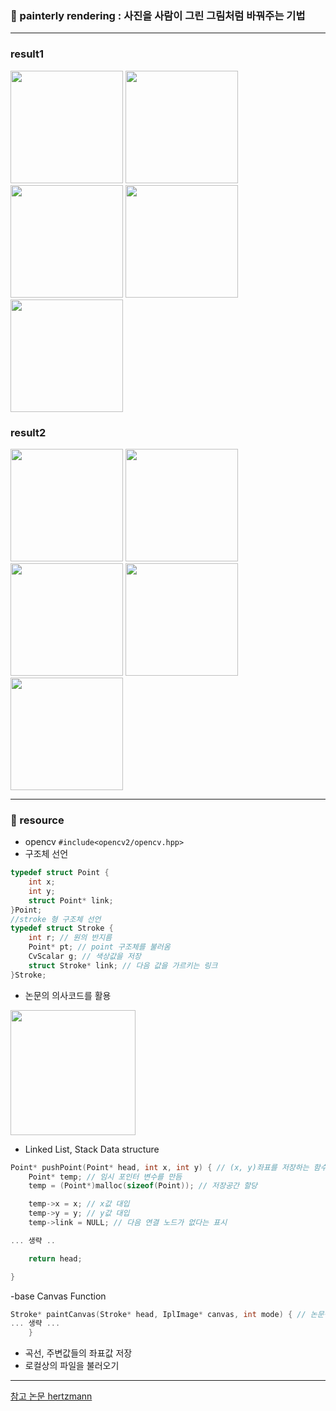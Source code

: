 ### 👾 painterly rendering : 사진을 사람이 그린 그림처럼 바꿔주는 기법

<hr/>

### result1

<img src="https://github.com/seunghyun0522/Painterly-Rendering/assets/75532258/4be15450-6de1-49b9-a1b2-562ac4847d87" width="180" weight="150" margin-right="100">
<img src="https://github.com/seunghyun0522/Painterly-Rendering/assets/75532258/5af1f7ad-6cc2-44c4-acc9-7b3efa50b4ec" width="180" weight="150">
<img src="https://github.com/seunghyun0522/Painterly-Rendering/assets/75532258/6cf32871-2129-478e-bc0b-60689436f090" width="180" weight="150">
<img src="https://github.com/seunghyun0522/Painterly-Rendering/assets/75532258/0976b89f-464b-422c-b8d3-700589704c42" width="180" weight="150">
<img src="https://github.com/seunghyun0522/Painterly-Rendering/assets/75532258/c9f0770e-43d7-4c53-a747-fe632d343124" width="180" weight="150">

### result2

<img src="https://github.com/seunghyun0522/Painterly-Rendering/assets/75532258/3e0bda4c-a835-40d2-a845-8bb475b6aea3" width="180" weight="150">
<img src="https://github.com/seunghyun0522/Painterly-Rendering/assets/75532258/10f6ab34-be3b-4560-a0c3-6e6b19386678" width="180" weight="150">
<img src="https://github.com/seunghyun0522/Painterly-Rendering/assets/75532258/95cf7e75-b7b6-4f17-8e48-e9262bb878b6" width="180" weight="150">
<img src="https://github.com/seunghyun0522/Painterly-Rendering/assets/75532258/bd6e0a21-10ef-4420-a43c-bb79fae22f4e" width="180" weight="150">
<img src="https://github.com/seunghyun0522/Painterly-Rendering/assets/75532258/7896bbe6-2d8f-40a8-9fcf-ff99ff487459" width="180" weight="150">

<hr/>

### 🤖 resource 

- opencv
```#include<opencv2/opencv.hpp> ```
- 구조체 선언
```c
typedef struct Point {
	int x;
	int y;
	struct Point* link;
}Point;
//stroke 형 구조체 선언
typedef struct Stroke { 
	int r; // 원의 반지름
	Point* pt; // point 구조체를 불러옴
	CvScalar g; // 색상값을 저장
	struct Stroke* link; // 다음 값을 가르키는 링크
}Stroke;

```
- 논문의 의사코드를 활용

<img src="https://velog.velcdn.com/images/seunghyun0522/post/17a6e6c9-166e-4092-a7b8-58b9cf0616aa/image.png" width="200">


- Linked List, Stack Data structure

```c
Point* pushPoint(Point* head, int x, int y) { // (x, y)좌표를 저장하는 함수 (연결 리스트형 스택 자료구조 활용)
	Point* temp; // 임시 포인터 변수를 만듬
	temp = (Point*)malloc(sizeof(Point)); // 저장공간 할당

	temp->x = x; // x값 대입
	temp->y = y; // y값 대입
	temp->link = NULL; // 다음 연결 노드가 없다는 표시

... 생략 ..

	return head;

}
```

-base Canvas Function

```c
Stroke* paintCanvas(Stroke* head, IplImage* canvas, int mode) { // 논문상의 canvas 이미지에 색칠하는 함수
... 생략 ...
	}

```
- 곡선, 주변값들의 좌표값 저장
- 로컬상의 파일을 불러오기
<hr/>


[참고 논문 hertzmann](https://mrl.cs.nyu.edu/publications/painterly98/hertzmann-siggraph98.pdf)
